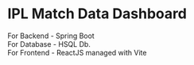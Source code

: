 # IPL Match Data Dashboard

For Backend - Spring Boot
<br> For Database - HSQL Db.
<br> For Frontend - ReactJS managed with Vite
